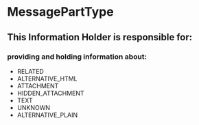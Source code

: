 # MessagePartType
## This Information Holder is responsible for:
### providing and holding information about: 
* RELATED
* ALTERNATIVE_HTML
* ATTACHMENT
* HIDDEN_ATTACHMENT
* TEXT
* UNKNOWN
* ALTERNATIVE_PLAIN
